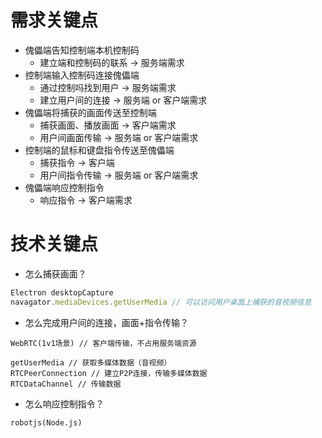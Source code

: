 # 需求关键点
  + 傀儡端告知控制端本机控制码
    - 建立端和控制码的联系 -> 服务端需求
  + 控制端输入控制码连接傀儡端
    - 通过控制吗找到用户 -> 服务端需求
    - 建立用户间的连接 -> 服务端 or 客户端需求
  + 傀儡端将捕获的画面传送至控制端
    - 捕获画面、播放画面 -> 客户端需求
    - 用户间画面传输 -> 服务端 or 客户端需求
  + 控制端的鼠标和键盘指令传送至傀儡端
    - 捕获指令 -> 客户端
    - 用户间指令传输 -> 服务端 or 客户端需求
  + 傀儡端响应控制指令
    - 响应指令 -> 客户端需求

# 技术关键点

+ 怎么捕获画面？ 

```javascript
Electron desktopCapture
navagator.mediaDevices.getUserMedia // 可以访问用户桌面上捕获的音视频信息
```

+ 怎么完成用户间的连接，画面+指令传输？ 
```
WebRTC(1v1场景) // 客户端传输，不占用服务端资源

getUserMedia // 获取多媒体数据（音视频）
RTCPeerConnection // 建立P2P连接，传输多媒体数据
RTCDataChannel // 传输数据
```

+ 怎么响应控制指令？ 
```
robotjs(Node.js)
```